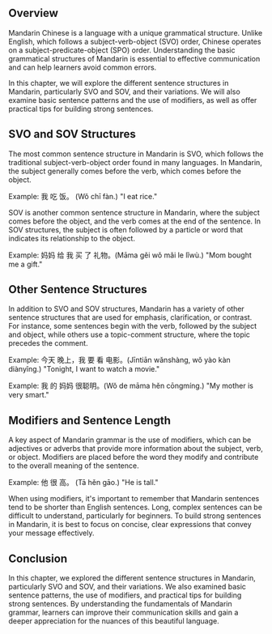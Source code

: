 
Overview
--------

Mandarin Chinese is a language with a unique grammatical structure. Unlike English, which follows a subject-verb-object (SVO) order, Chinese operates on a subject-predicate-object (SPO) order. Understanding the basic grammatical structures of Mandarin is essential to effective communication and can help learners avoid common errors.

In this chapter, we will explore the different sentence structures in Mandarin, particularly SVO and SOV, and their variations. We will also examine basic sentence patterns and the use of modifiers, as well as offer practical tips for building strong sentences.

SVO and SOV Structures
----------------------

The most common sentence structure in Mandarin is SVO, which follows the traditional subject-verb-object order found in many languages. In Mandarin, the subject generally comes before the verb, which comes before the object.

Example: 我 吃 饭。 (Wǒ chī fàn.) "I eat rice."

SOV is another common sentence structure in Mandarin, where the subject comes before the object, and the verb comes at the end of the sentence. In SOV structures, the subject is often followed by a particle or word that indicates its relationship to the object.

Example: 妈妈 给 我 买 了 礼物。(Māma gěi wǒ mǎi le lǐwù.) "Mom bought me a gift."

Other Sentence Structures
-------------------------

In addition to SVO and SOV structures, Mandarin has a variety of other sentence structures that are used for emphasis, clarification, or contrast. For instance, some sentences begin with the verb, followed by the subject and object, while others use a topic-comment structure, where the topic precedes the comment.

Example: 今天 晚上，我 要 看 电影。(Jīntiān wǎnshàng, wǒ yào kàn diànyǐng.) "Tonight, I want to watch a movie."

Example: 我 的 妈妈 很聪明。(Wǒ de māma hěn cōngmíng.) "My mother is very smart."

Modifiers and Sentence Length
-----------------------------

A key aspect of Mandarin grammar is the use of modifiers, which can be adjectives or adverbs that provide more information about the subject, verb, or object. Modifiers are placed before the word they modify and contribute to the overall meaning of the sentence.

Example: 他 很 高。 (Tā hěn gāo.) "He is tall."

When using modifiers, it's important to remember that Mandarin sentences tend to be shorter than English sentences. Long, complex sentences can be difficult to understand, particularly for beginners. To build strong sentences in Mandarin, it is best to focus on concise, clear expressions that convey your message effectively.

Conclusion
----------

In this chapter, we explored the different sentence structures in Mandarin, particularly SVO and SOV, and their variations. We also examined basic sentence patterns, the use of modifiers, and practical tips for building strong sentences. By understanding the fundamentals of Mandarin grammar, learners can improve their communication skills and gain a deeper appreciation for the nuances of this beautiful language.

